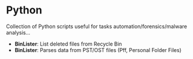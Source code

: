 # Python
Collection of Python scripts useful for tasks automation/forensics/malware analysis...

* **BinLister**: List deleted files from Recycle Bin
* **BinLister**: Parses data from PST/OST files (Pff, Personal Folder Files)


